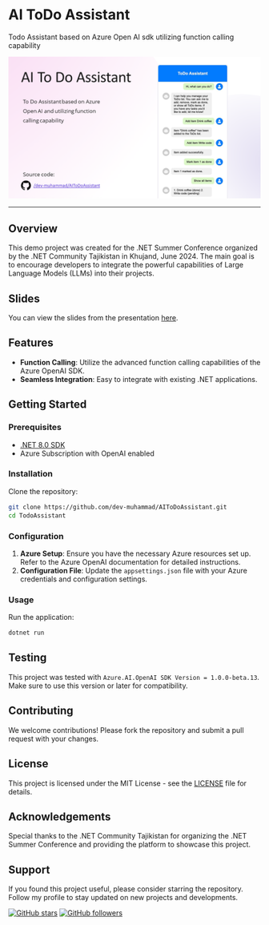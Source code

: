# AI ToDo Assistant
Todo Assistant based on Azure Open AI sdk utilizing function calling capability

![Banner](Resources/banner.png)

---
## Overview
This demo project was created for the .NET Summer Conference organized by the .NET Community Tajikistan in Khujand, June 2024. The main goal is to encourage developers to integrate the powerful capabilities of Large Language Models (LLMs) into their projects.

## Slides
You can view the slides from the presentation [here](Resources/Slides.pdf).

## Features
- **Function Calling**: Utilize the advanced function calling capabilities of the Azure OpenAI SDK.
- **Seamless Integration**: Easy to integrate with existing .NET applications.

## Getting Started
### Prerequisites
- [.NET 8.0 SDK](https://dotnet.microsoft.com/download/dotnet/8.0)
- Azure Subscription with OpenAI enabled

### Installation
Clone the repository:
```bash
git clone https://github.com/dev-muhammad/AIToDoAssistant.git
cd TodoAssistant
```


### Configuration
1. **Azure Setup**: Ensure you have the necessary Azure resources set up. Refer to the Azure OpenAI documentation for detailed instructions.
2. **Configuration File**: Update the `appsettings.json` file with your Azure credentials and configuration settings.

### Usage
Run the application:
```bash
dotnet run
```

## Testing
This project was tested with `Azure.AI.OpenAI SDK Version = 1.0.0-beta.13`. Make sure to use this version or later for compatibility.

## Contributing
We welcome contributions! Please fork the repository and submit a pull request with your changes.

## License
This project is licensed under the MIT License - see the [LICENSE](LICENSE) file for details.

## Acknowledgements
Special thanks to the .NET Community Tajikistan for organizing the .NET Summer Conference and providing the platform to showcase this project.

## Support
If you found this project useful, please consider starring the repository. Follow my profile to stay updated on new projects and developments.

[![GitHub stars](https://img.shields.io/github/stars/dev-muhammad/AITodoAssistant.svg?style=social&label=Star)](https://github.com/dev-muhammad/AIToDoAssistant)
[![GitHub followers](https://img.shields.io/github/followers/dev-muhammad.svg?style=social&label=Follow)](https://github.com/dev-muhammad)